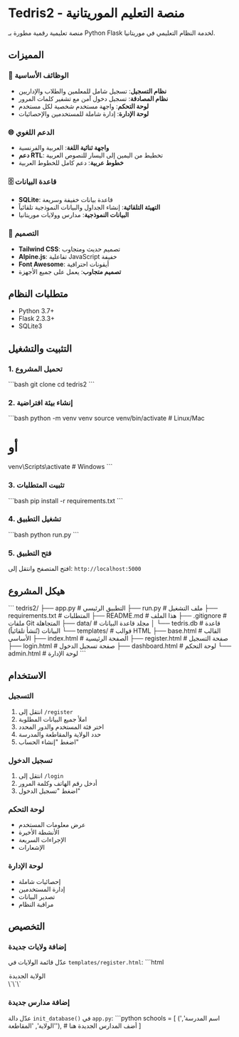 # Tedris2 - منصة التعليم الموريتانية

منصة تعليمية رقمية مطورة بـ Python Flask لخدمة النظام التعليمي في موريتانيا.

## المميزات

### 🎯 **الوظائف الأساسية**
- **نظام التسجيل**: تسجيل شامل للمعلمين والطلاب والإداريين
- **نظام المصادقة**: تسجيل دخول آمن مع تشفير كلمات المرور
- **لوحة التحكم**: واجهة مستخدم شخصية لكل مستخدم
- **لوحة الإدارة**: إدارة شاملة للمستخدمين والإحصائيات

### 🌐 **الدعم اللغوي**
- **واجهة ثنائية اللغة**: العربية والفرنسية
- **دعم RTL**: تخطيط من اليمين إلى اليسار للنصوص العربية
- **خطوط عربية**: دعم كامل للخطوط العربية

### 🗄️ **قاعدة البيانات**
- **SQLite**: قاعدة بيانات خفيفة وسريعة
- **التهيئة التلقائية**: إنشاء الجداول والبيانات النموذجية تلقائياً
- **البيانات النموذجية**: مدارس وولايات موريتانيا

### 🎨 **التصميم**
- **Tailwind CSS**: تصميم حديث ومتجاوب
- **Alpine.js**: تفاعلية JavaScript خفيفة
- **Font Awesome**: أيقونات احترافية
- **تصميم متجاوب**: يعمل على جميع الأجهزة

## متطلبات النظام

- Python 3.7+
- Flask 2.3.3+
- SQLite3

## التثبيت والتشغيل

### 1. تحميل المشروع
\`\`\`bash
git clone <repository-url>
cd tedris2
\`\`\`

### 2. إنشاء بيئة افتراضية
\`\`\`bash
python -m venv venv
source venv/bin/activate  # Linux/Mac
# أو
venv\Scripts\activate     # Windows
\`\`\`

### 3. تثبيت المتطلبات
\`\`\`bash
pip install -r requirements.txt
\`\`\`

### 4. تشغيل التطبيق
\`\`\`bash
python run.py
\`\`\`

### 5. فتح التطبيق
افتح المتصفح وانتقل إلى: `http://localhost:5000`

## هيكل المشروع

\`\`\`
tedris2/
├── app.py                 # التطبيق الرئيسي
├── run.py                 # ملف التشغيل
├── requirements.txt       # المتطلبات
├── README.md             # هذا الملف
├── .gitignore            # ملفات Git المتجاهلة
├── data/                 # مجلد قاعدة البيانات
│   └── tedris.db         # قاعدة البيانات (تُنشأ تلقائياً)
└── templates/            # قوالب HTML
    ├── base.html         # القالب الأساسي
    ├── index.html        # الصفحة الرئيسية
    ├── register.html     # صفحة التسجيل
    ├── login.html        # صفحة تسجيل الدخول
    ├── dashboard.html    # لوحة التحكم
    └── admin.html        # لوحة الإدارة
\`\`\`

## الاستخدام

### التسجيل
1. انتقل إلى `/register`
2. املأ جميع البيانات المطلوبة
3. اختر فئة المستخدم والدور المحدد
4. حدد الولاية والمقاطعة والمدرسة
5. اضغط "إنشاء الحساب"

### تسجيل الدخول
1. انتقل إلى `/login`
2. أدخل رقم الهاتف وكلمة المرور
3. اضغط "تسجيل الدخول"

### لوحة التحكم
- عرض معلومات المستخدم
- الأنشطة الأخيرة
- الإجراءات السريعة
- الإشعارات

### لوحة الإدارة
- إحصائيات شاملة
- إدارة المستخدمين
- تصدير البيانات
- مراقبة النظام

## التخصيص

### إضافة ولايات جديدة
عدّل قائمة الولايات في `templates/register.html`:
\`\`\`html
<option value="new_wilaya">الولاية الجديدة</option>
\`\`\`

### إضافة مدارس جديدة
عدّل دالة `init_database()` في `app.py`:
\`\`\`python
schools = [
    ('اسم المدرسة', 'الولاية', 'المقاطعة'),
    # أضف المدارس الجديدة هنا
]
